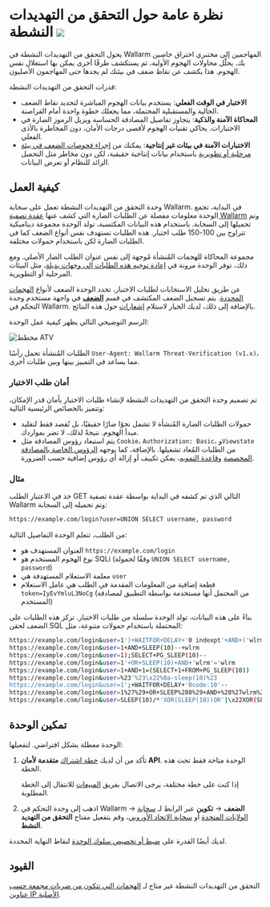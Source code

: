 [al-brute-force-attack]:      ../../attacks-vulns-list.md#brute-force-attack
[al-forced-browsing]:         ../../attacks-vulns-list.md#forced-browsing

# نظرة عامة حول التحقق من التهديدات النشطة <a href="../../../about-wallarm/subscription-plans/#subscription-plans"><img src="../../../images/api-security-tag.svg" style="border: none;"></a>

يحول التحقق من التهديدات النشطة في Wallarm المهاجمين إلى مختبري اختراق خاصين بك. يحلّل محاولات الهجوم الأولية، ثم يستكشف طرقًا أخرى يمكن بها استغلال نفس الهجوم. هذا يكشف عن نقاط ضعف في بيئتك لم يجدها حتى المهاجمون الأصليون.

قدرات التحقق من التهديدات النشطة:

* **الاختبار في الوقت الفعلي**: يستخدم بيانات الهجوم المباشرة لتحديد نقاط الضعف الحالية والمستقبلية المحتملة، مما يجعلك خطوة واحدة أمام القراصنة.
* **المحاكاة الآمنة والذكية**: يتجاوز تفاصيل المصادقة الحساسة ويزيل الرموز الضارة في الاختبارات. يحاكي تقنيات الهجوم لأقصى درجات الأمان، دون المخاطرة بالأذى الفعلي.
* **الاختبارات الآمنة في بيئات غير إنتاجية**: يمكنك من [إجراء فحوصات الضعف في بيئة مرحلية أو تطويرية](running-test-on-staging.md) باستخدام بيانات إنتاجية حقيقية، لكن دون مخاطر مثل التحميل الزائد للنظام أو تعرض البيانات.

## كيفية العمل

وحدة التحقق من التهديدات النشطة تعمل على سحابة Wallarm. في البداية، تجمع الوحدة معلومات مفصلة عن الطلبات الضارة التي كشف عنها [عقدة تصفية Wallarm](../../installation/supported-deployment-options.md) وتم تحميلها إلى السحابة. باستخدام هذه البيانات المكتسبة، تولد الوحدة مجموعة ديناميكية تتراوح بين 100-150 طلب اختبار. هذه الطلبات تستهدف نفس أنواع الضعف كما في الطلبات الضارة لكن باستخدام حمولات مختلفة.

مجموعة المحاكاة للهجمات المُنشأة مُوجهة إلى نفس عنوان الطلب الضار الأصلي. ومع ذلك، توفر الوحدة مرونة في [إعادة توجيه هذه الطلبات إلى وجهات بديلة](running-test-on-staging.md)، مثل البيئات المرحلية أو التطويرية.

عن طريق تحليل الاستجابات لطلبات الاختبار، تحدد الوحدة الضعف لأنواع [الهجمات المحددة](../../attacks-vulns-list.md). يتم تسجيل الضعف المكتشف في قسم [**الضعف**](../../user-guides/vulnerabilities.md) في واجهة مستخدم وحدة التحكم في Wallarm. بالإضافة إلى ذلك، لديك الخيار لاستلام [إشعارات](../../user-guides/settings/integrations/integrations-intro.md) حول هذه النتائج.

الرسم التوضيحي التالي يظهر كيفية عمل الوحدة:

![مخطط ATV](../../images/vulnerability-detection/active-threat-verification-scheme-prod.png)

الطلبات المُنشأة تحمل رأسًا `User-Agent: Wallarm Threat-Verification (v1.x)`، مما يساعد في التمييز بينها وبين طلبات أخرى.

### أمان طلب الاختبار

تم تصميم وحدة التحقق من التهديدات النشطة لإنشاء طلبات الاختبار بأمان قدر الإمكان، وتتميز بالخصائص الرئيسية التالية:

* حمولات الطلبات الضارة المُنشأة لا تشمل نحوًا ضارًا حقيقيًا، بل تُقصد فقط لتقليد مبدأ الهجوم. نتيجةً لذلك، لا تضر بمواردك.
* يتم استبعاد رؤوس المصادقة مثل `Cookie`، `Authorization: Basic`، و`Viewstate` من الطلبات المُعاد تشغيلها. بالإضافة، كما يوجهه [الرؤوس الخاصة بالمصادقة المخصصة](modify-requests-before-replay.md#replacing-original-authentication-data-with-test-data) و[قاعدة التمويه](../../user-guides/rules/sensitive-data-rule.md)، يمكن تكييف أو إزالة أي رؤوس إضافية حسب الضرورة.

### مثال

خذ في الاعتبار الطلب GET التالي الذي تم كشفه في البداية بواسطة عقدة تصفية Wallarm وتم تحميله إلى السحابة:

```bash
https://example.com/login?user=UNION SELECT username, password
```

من الطلب، تتعلم الوحدة التفاصيل التالية:

* العنوان المستهدف هو `https://example.com/login`
* نوع الهجوم المستخدم هو SQLi (وفقًا لحمولة `UNION SELECT username, password`)
* معلمة الاستعلام المستهدفة هي `user`
* قطعة إضافية من المعلومات المقدمة في الطلب هي عامل الاستعلام `token=IyEvYmluL3NoCg` (من المحتمل أنها مستخدمة بواسطة التطبيق لمصادقة المستخدم)

بناءً على هذه البيانات، تولد الوحدة سلسلة من طلبات الاختبار. تركز هذه الطلبات على الضعف لحقن SQL المحتملة باستخدام حمولات متنوعة، مثل:

```bash
https://example.com/login&user=1')+WAITFOR+DELAY+'0 indexpt'+AND+('wlrm'='wlrm
https://example.com/login&user=1+AND+SLEEP(10)--+wlrm
https://example.com/login&user=1);SELECT+PG_SLEEP(10)--
https://example.com/login&user=1'+OR+SLEEP(10)+AND+'wlrm'='wlrm
https://example.com/login&user=1+AND+1=(SELECT+1+FROM+PG_SLEEP(10))
https://example.com/login&user=%23'%23\x22%0a-sleep(10)%23
https://example.com/login&user=1';+WAITFOR+DELAY+'0code:10'--
https://example.com/login&user=1%27%29+OR+SLEEP%280%29+AND+%28%27wlrm%27%3D%27wlrm
https://example.com/login&user=SLEEP(10)/*'XOR(SLEEP(10))OR'|\x22XOR(SLEEP(10))OR\x22*/
```

## تمكين الوحدة

الوحدة معطلة بشكل افتراضي. لتفعيلها:

1. تأكد من أن لديك [خطة اشتراك](../../about-wallarm/subscription-plans.md#subscription-plans) **متقدمة لأمان API**. الوحدة متاحة فقط تحت هذه الخطة.

    إذا كنت على خطة مختلفة، يرجى الاتصال بفريق [المبيعات](mailto:sales@wallarm.com) للانتقال إلى الخطة المطلوبة.
1. اذهب إلى وحدة التحكم في Wallarm → **الضعف** → **تكوين** عبر الرابط لـ [سحابة الولايات المتحدة](https://us1.my.wallarm.com/vulnerabilities/active?configure=true) أو [سحابة الاتحاد الأوروبي](https://my.wallarm.com/vulnerabilities/active?configure=true)، وقم بتفعيل مفتاح **التحقق من التهديد النشط**.

لديك أيضًا القدرة على [ضبط أو تخصيص سلوك الوحدة](enable-disable-active-threat-verification.md) لنقاط النهاية المحددة.

## القيود

التحقق من التهديدات النشطة غير متاح لـ [الهجمات التي تتكون من ضربات مجمعة حسب عناوين IP الأصلية](../../admin-en/configuration-guides/protecting-with-thresholds.md).